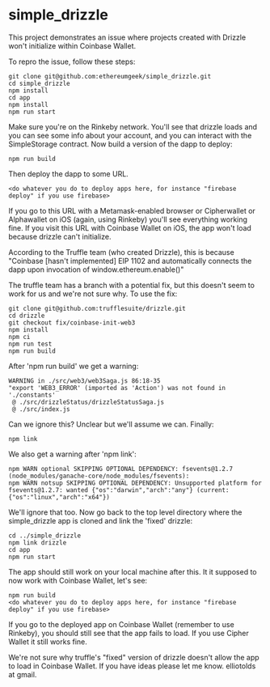 # simple_drizzle

This project demonstrates an issue where projects created with Drizzle won't initialize within Coinbase Wallet.

To repro the issue, follow these steps:

```
git clone git@github.com:ethereumgeek/simple_drizzle.git
cd simple_drizzle
npm install
cd app
npm install
npm run start
```

Make sure you're on the Rinkeby network. You'll see that drizzle loads and you can see some info about your account, and you can interact with the SimpleStorage contract. Now build a version of the dapp to deploy:

```
npm run build
```

Then deploy the dapp to some URL. 

```
<do whatever you do to deploy apps here, for instance "firebase deploy" if you use firebase>
```

If you go to this URL with a Metamask-enabled browser or Cipherwallet or Alphawallet on iOS (again, using Rinkeby) you'll see everything working fine. If you visit this URL with Coinbase Wallet on iOS, the app won't load because drizzle can't initialize.

According to the Truffle team (who created Drizzle), this is because "Coinbase [hasn't implemented] EIP 1102 and automatically connects the dapp upon invocation of window.ethereum.enable()"

The truffle team has a branch with a potential fix, but this doesn't seem to work for us and we're not sure why. To use the fix:

```
git clone git@github.com:trufflesuite/drizzle.git
cd drizzle
git checkout fix/coinbase-init-web3
npm install
npm ci
npm run test
npm run build
```
After 'npm run build' we get a warning:

```
WARNING in ./src/web3/web3Saga.js 86:18-35
"export 'WEB3_ERROR' (imported as 'Action') was not found in './constants'
 @ ./src/drizzleStatus/drizzleStatusSaga.js
 @ ./src/index.js
```

Can we ignore this? Unclear but we'll assume we can. Finally:

```
npm link
```

We also get a warning after 'npm link':

```
npm WARN optional SKIPPING OPTIONAL DEPENDENCY: fsevents@1.2.7 (node_modules/ganache-core/node_modules/fsevents):
npm WARN notsup SKIPPING OPTIONAL DEPENDENCY: Unsupported platform for fsevents@1.2.7: wanted {"os":"darwin","arch":"any"} (current: {"os":"linux","arch":"x64"})
```

We'll ignore that too. Now go back to the top level directory where the simple_drizzle app is cloned and link the 'fixed' drizzle:

```
cd ../simple_drizzle
npm link drizzle
cd app
npm run start
```

The app should still work on your local machine after this. It it supposed to now work with Coinbase Wallet, let's see:

```
npm run build
<do whatever you do to deploy apps here, for instance "firebase deploy" if you use firebase>
```

If you go to the deployed app on Coinbase Wallet (remember to use Rinkeby), you should still see that the app fails to load. If you use Cipher Wallet it still works fine.

We're not sure why truffle's "fixed" version of drizzle doesn't allow the app to load in Coinbase Wallet. If you have ideas please let me know. elliotolds at gmail.

